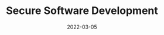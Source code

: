 ---
title: Secure Software Development
subtitle: 
layout: default
modal-id: 1
date: 2022-03-05
img: module-4.jpg
thumbnail: module-4.jpg
alt: image-alt
project-date: 20 Sep 2022
tutor: Dr Stelios Sotiriadis
unit: 12
description: Secure Software Development
---
